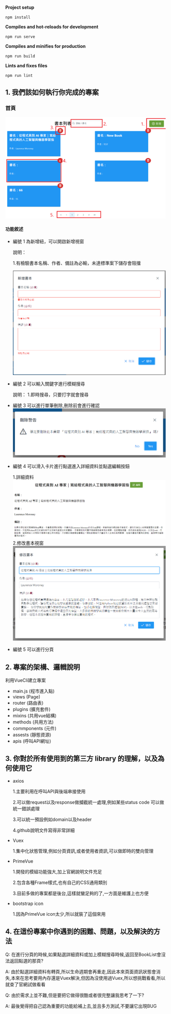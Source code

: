 **Project setup**
```
npm install
```

**Compiles and hot-reloads for development**
```
npm run serve
```

**Compiles and minifies for production**
```
npm run build
```

**Lints and fixes files**
```
npm run lint
```

## 1. 我們該如何執行你完成的專案
### 首頁
![markdown](https://github.com/a35506322/unnotech-frontend-recruit/blob/master/src/assets/%E8%AA%AA%E6%98%8E/%E9%A6%96%E9%A0%81.png?raw=true)
#### 功能敘述
+ 編號 1 為新增紐，可以開啟新增視窗

  說明：

  1.有檢驗書本名稱、作者、備註為必輸，未達標準案下儲存會阻擋

  ![](https://github.com/a35506322/unnotech-frontend-recruit/blob/master/src/assets/%E8%AA%AA%E6%98%8E/%E6%96%B0%E5%A2%9E.PNG?raw=true)
+ 編號 2 可以輸入關鍵字進行模糊搜尋

  說明：
  1.即時搜尋，只要打字就會搜尋
+ 編號 3 可以進行單筆刪除,刪除前會進行確認
![](https://github.com/a35506322/unnotech-frontend-recruit/blob/master/src/assets/%E8%AA%AA%E6%98%8E/%E5%88%AA%E9%99%A4.PNG?raw=true)
+ 編號 4 可以滑入卡片進行點選進入詳細資料並點選編輯按鈕

  1.詳細資料
  ![](https://github.com/a35506322/unnotech-frontend-recruit/blob/master/src/assets/%E8%AA%AA%E6%98%8E/%E8%A9%B3%E7%B4%B0%E8%B3%87%E6%96%99.PNG?raw=true)
2.修改書本視窗
![](https://github.com/a35506322/unnotech-frontend-recruit/blob/master/src/assets/%E8%AA%AA%E6%98%8E/%E4%BF%AE%E6%94%B9.PNG?raw=true)
+ 編號 5 可以進行分頁
## 2. 專案的架構、邏輯說明
利用VueCli建立專案
+ main.js	(程市進入點)
+ views	(Page)
+ router	(路由表)
+ plugins	(擴充套件)
+ mixins	(共用vue結構)
+ methods	(共用方法)
+ commponents	(元件)
+ assests	(靜態資源)
+ apis	(呼叫API網址)
## 3. 你對於所有使用到的第三方 library 的理解，以及為何使用它
+ axios

  1.主要利用在呼叫API與後端串接使用

  2.可以做request以及response做攔截統一處理,例如某些status code 可以做統一錯誤處理

  3.可以統一預設例如domain以及header

  4.github說明文件寫得非常詳細
+ Vuex

  1.集中化狀態管理,例如分頁資訊,或者使用者資訊,可以做即時的雙向管理

+ PrimeVue

  1.開發的模組功能強大,加上官網說明文件充足

  2.包含各種Frame樣式,也有自己的CSS通用類別

  3.目前多做的專案都是後台,這樣就蠻足夠的了,一方面是維護上也方便
+ bootstrap icon

  1.因為PrimeVue icon太少,所以就裝了這個來用
## 4. 在這份專案中你遇到的困難、問題，以及解決的方法
Q: 在進行分頁的時候,如果點選詳細資料或加上模糊搜尋時候,返回至BookList會沒法返回點選的那頁?

A: 由於點選詳細資料有轉頁,所以生命週期會再重走,因此本來頁面資訊狀態會消失,本來在思考要用內存還是Vuex解決,但因為沒使用過Vuex,所以想挑戰看看,所以就查了官網試做看看

Q: 由於需求上並不難,但是要把它做得很酷或者很完整讓我思考了一下?

A: 最後覺得把自己認為重要的功能給補上去,並且多方測試,不要讓它出現BUG